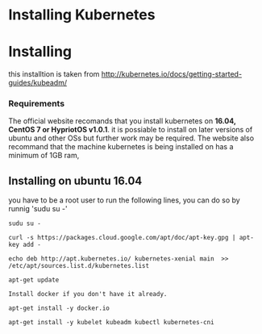 <h1> Installing Kubernetes </h1>

# Installing

this installtion is taken from http://kubernetes.io/docs/getting-started-guides/kubeadm/  
<h3> Requirements </h3>

The official website recomands that you install kubernetes on <b>16.04, CentOS 7 or HypriotOS v1.0.1</b>. it is possiable to install on later versions of ubuntu and other OSs but further work may be required. The website also recommand that the machine kubernetes is being installed on has a minimum of 1GB ram, 
<h2> Installing on ubuntu 16.04</h2>
you have to be a root user to run the following lines, you can do so by runnig 'sudu su -'

	sudu su -

	curl -s https://packages.cloud.google.com/apt/doc/apt-key.gpg | apt-key add -
	
	echo deb http://apt.kubernetes.io/ kubernetes-xenial main  >> /etc/apt/sources.list.d/kubernetes.list
	
	apt-get update
	
 	Install docker if you don't have it already.
	
 	apt-get install -y docker.io
	
 	apt-get install -y kubelet kubeadm kubectl kubernetes-cni
